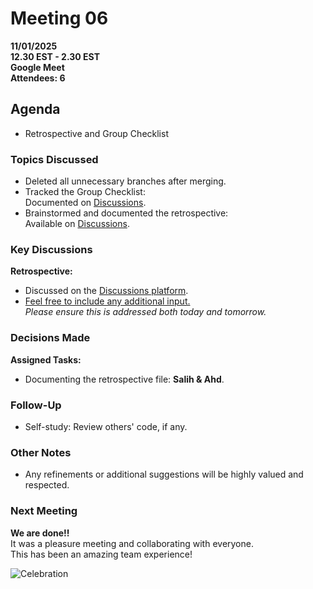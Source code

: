 # **Meeting 06**  

**11/01/2025  
12.30 EST - 2.30 EST  
Google Meet  
Attendees: 6**

## **Agenda**  

+ Retrospective and Group Checklist  

### **Topics Discussed**  
<!-- markdownlint-disable MD033 MD036 MD012 MD013 MD039 MD009 MD033-->
+ Deleted all unnecessary branches after merging.  
+ Tracked the Group Checklist:  
  Documented on [Discussions](https://github.com/MIT-Emerging-Talent/ET6-foundations-group-28/discussions/76).  
+ Brainstormed and documented the retrospective:  
  Available on [Discussions](https://github.com/MIT-Emerging-Talent/ET6-foundations-group-28/discussions/104).  


### **Key Discussions**  

**Retrospective:**  
+ Discussed on the [Discussions platform](https://github.com/MIT-Emerging-Talent/ET6-foundations-group-28/discussions).  
+ [Feel free to include any additional input.](https://github.com/MIT-Emerging-Talent/ET6-foundations-group-28/discussions)  
  _Please ensure this is addressed both today and tomorrow._  


### **Decisions Made**  

**Assigned Tasks:**  
+ Documenting the retrospective file: **Salih & Ahd**.  

### **Follow-Up**  

+ Self-study: Review others' code, if any.  


### **Other Notes**  

+ Any refinements or additional suggestions will be highly valued and respected.  

### **Next Meeting**  

**We are done!!**  
It was a pleasure meeting and collaborating with everyone.  
This has been an amazing team experience!  

![Celebration](https://media0.giphy.com/media/v1.Y2lkPTc5MGI3NjExbXZhYmN3b2RheWVjNGFtZ21vbWY3ZG54azN0cTRoMHczbmQ1OXAwOCZlcD12MV9pbnRlcm5hbF9naWZfYnlfaWQmY3Q9Zw/m9eG1qVjvN56H0MXt8/giphy.webp)  

